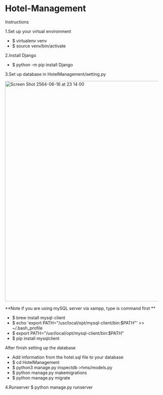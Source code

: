 # Hotel-Management

Instructions 

1.Set up your virtual environment 
  - $ virtualenv venv 
  - $ source venv/bin/activate

2.Install Django 
  - $ python -m pip install Django


3.Set up database in HotelManagement/setting.py 

<img width="726" alt="Screen Shot 2564-06-16 at 23 14 00" src="https://user-images.githubusercontent.com/48642147/122255660-8a27af80-cef8-11eb-8705-a745131faacc.png">

**Note if you are using mySQL server via xampp, type is command first **

  - $ brew install mysql-client
  - $ echo 'export PATH="/usr/local/opt/mysql-client/bin:$PATH"' >> ~/.bash_profile
  - $ export PATH="/usr/local/opt/mysql-client/bin:$PATH"
  - $ pip install mysqlclient

After finish setting up the database

  - Add information from the hotel.sql file to your database 
  - $ cd HotelManagement
  - $ python3 manage.py inspectdb >hms/models.py
  - $ python manage.py makemigrations
  - $ python manage.py migrate


4.Runserver $ python manage.py runserver
